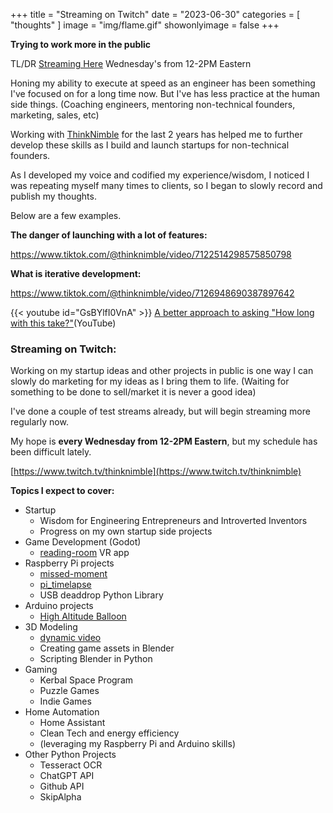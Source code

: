 +++
title = "Streaming on Twitch"
date = "2023-06-30"
categories = [ "thoughts" ]
image = "img/flame.gif"
showonlyimage = false
+++

**Trying to work more in the public**
<!--more-->

TL/DR [Streaming Here](https://www.twitch.tv/thinknimble) Wednesday's from 12-2PM Eastern

Honing my ability to execute at speed as an engineer has been something I've focused on for a long time now. But I've has less practice at the human side things. (Coaching engineers, mentoring non-technical founders, marketing, sales, etc)

Working with [ThinkNimble](https://www.thinknimble.com/) for the last 2 years has helped me to further develop these skills as I build and launch startups for non-technical founders.

As I developed my voice and codified my experience/wisdom, I noticed I was repeating myself many times to clients, so I began to slowly record and publish my thoughts.

Below are a few examples.

**The danger of launching with a lot of features:**

https://www.tiktok.com/@thinknimble/video/7122514298575850798

**What is iterative development:**

https://www.tiktok.com/@thinknimble/video/7126948690387897642

{{< youtube id="GsBYlfI0VnA" >}}
[A better approach to asking "How long with this take?"](https://www.youtube.com/watch?v=GsBYlfI0VnA)(YouTube)

### Streaming on Twitch:
Working on my startup ideas and other projects in public is one way I can slowly do marketing for my ideas as I bring them to life. (Waiting for something to be done to sell/market it is never a good idea)

I've done a couple of test streams already, but will begin streaming more regularly now.

My hope is **every Wednesday from 12-2PM Eastern**, but my schedule has been difficult lately.

[https://www.twitch.tv/thinknimble](https://www.twitch.tv/thinknimble)

**Topics I expect to cover:**
* Startup
    * Wisdom for Engineering Entrepreneurs and Introverted Inventors
    * Progress on my own startup side projects
* Game Development (Godot)
    * [reading-room](https://www.oudeis.co/projects/vr-reading-room/) VR app
* Raspberry Pi projects
    * [missed-moment](https://www.oudeis.co/projects/missed-moment/)
    * [pi_timelapse](https://github.com/oudeismetis/pi_timelapse)
    * USB deaddrop Python Library
* Arduino projects
    * [High Altitude Balloon](https://www.oudeis.co/projects/thanos/)
* 3D Modeling
    * [dynamic video](https://www.oudeis.co/projects/dynamic-video/)
    * Creating game assets in Blender
    * Scripting Blender in Python
* Gaming
    * Kerbal Space Program
    * Puzzle Games
    * Indie Games
* Home Automation
    * Home Assistant
    * Clean Tech and energy efficiency
    * (leveraging my Raspberry Pi and Arduino skills)
* Other Python Projects
    * Tesseract OCR
    * ChatGPT API
    * Github API
    * SkipAlpha
